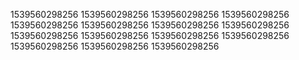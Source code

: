 1539560298256
1539560298256
1539560298256
1539560298256
1539560298256
1539560298256
1539560298256
1539560298256
1539560298256
1539560298256
1539560298256
1539560298256
1539560298256
1539560298256
1539560298256